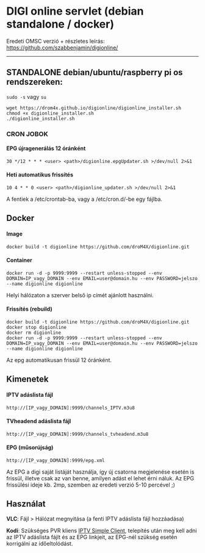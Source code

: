 # DIGI online servlet (debian standalone / docker)
Eredeti OMSC verzió + részletes leírás: https://github.com/szabbenjamin/digionline/

---
## STANDALONE debian/ubuntu/raspberry pi os rendszereken:
`sudo -s` vagy `su`
```
wget https://drom4x.github.io/digionline/digionline_installer.sh
chmod +x digionline_installer.sh
./digionline_installer.sh
```

### CRON JOBOK
#### EPG újragenerálás 12 óránként
```
30 */12 * * * <user> <path>/digionline.epgUpdater.sh >/dev/null 2>&1
```

#### Heti automatikus frissítés
```
10 4 * * 0 <user> <path>/digionline_updater.sh >/dev/null 2>&1
```

A fentiek a /etc/crontab-ba, vagy a /etc/cron.d/-be egy fájlba.

## Docker
#### Image
```
docker build -t digionline https://github.com/droM4X/digionline.git
```

#### Container
```
docker run -d -p 9999:9999 --restart unless-stopped --env DOMAIN=IP_vagy_DOMAIN --env EMAIL=user@domain.hu --env PASSWORD=jelszo --name digionline digionline
```
Helyi hálózaton a szerver belső ip címét ajánlott használni.

#### Frissítés (rebuild)
```
docker build -t digionline https://github.com/droM4X/digionline.git
docker stop digionline
docker rm digionline
docker run -d -p 9999:9999 --restart unless-stopped --env DOMAIN=IP_vagy_DOMAIN --env EMAIL=user@domain.hu --env PASSWORD=jelszo --name digionline digionline
```

Az epg automatikusan frissül 12 óránként.

## Kimenetek

#### IPTV adáslista fájl
```
http://[IP_vagy_DOMAIN]:9999/channels_IPTV.m3u8
```
#### TVheadend adáslista fájl
```
http://[IP_vagy_DOMAIN]:9999/channels_tvheadend.m3u8
```
#### EPG (műsorújság)
```
http://[IP_vagy_DOMAIN]:9999/epg.xml
```
Az EPG a digi saját listáját használja, így új csatorna megjelenése esetén is frissül, illetve csak az van benne, amilyen adást el lehet érni náluk. Az EPG frissülési ideje kb. 2mp, szemben az eredeti verzió 5-10 percével ;)

## Használat

__VLC__: Fájl > Hálózat megnyitása (a fenti IPTV adáslista fájl hozzáadása)

__Kodi__: Szükséges PVR kliens [IPTV Simple Client](https://kodi.wiki/view/Add-on:PVR_IPTV_Simple_Client), telepítés után meg kell adni az IPTV adáslista fájlt és az EPG linkjeit, az EPG-nél szükség esetén korrigálni az időeltolódást.
